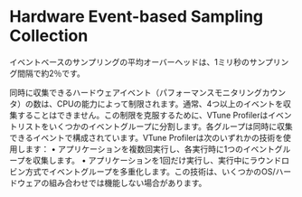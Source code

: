 # Hardware Event-based Sampling Collection
イベントベースのサンプリングの平均オーバーヘッドは、1ミリ秒のサンプリング間隔で約2％です。

同時に収集できるハードウェアイベント（パフォーマンスモニタリングカウンタ）の数は、CPUの能力によって制限されます。通常、4つ以上のイベントを収集することはできません。この制限を克服するために、VTune Profilerはイベントリストをいくつかのイベントグループに分割します。各グループは同時に収集できるイベントで構成されています。VTune Profilerは次のいずれかの技術を使用します：
• アプリケーションを複数回実行し、各実行時に1つのイベントグループを収集します。
• アプリケーションを1回だけ実行し、実行中にラウンドロビン方式でイベントグループを多重化します。この技術は、いくつかのOS/ハードウェアの組み合わせでは機能しない場合があります。

